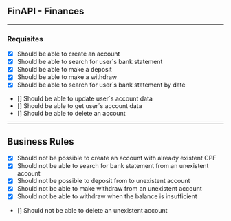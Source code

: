 ## FinAPI - Finances

---

### Requisites
- [X] Should be able to create an account
- [X] Should be able to search for user´s bank statement
- [X] Should be able to make a deposit
- [X] Should be able to make a withdraw
- [X] Should be able to search for user´s bank statement by date
- [] Should be able to update user´s account data
- [] Should be able to get user´s account data
- [] Should be able to delete an account


---

## Business Rules
- [X] Should not be possible to create an account with already existent CPF
- [X] Should not be able to search for bank statement from an unexistent account
- [X] Should not be possible to deposit from to unexistent account
- [X] Should not be able to make withdraw from an unexistent account
- [X] Should not be able to withdraw when the balance is insufficient
- [] Should not be able to delete an unexistent account





